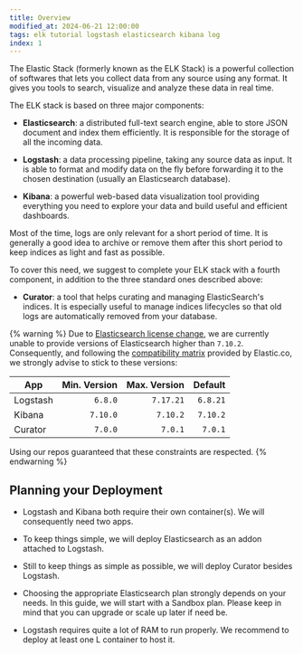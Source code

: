 ```yaml
---
title: Overview
modified_at: 2024-06-21 12:00:00
tags: elk tutorial logstash elasticsearch kibana log
index: 1
---
```


The Elastic Stack (formerly known as the ELK Stack) is a powerful collection of
softwares that lets you collect data from any source using any format. It gives
you tools to search, visualize and analyze these data in real time.

The ELK stack is based on three major components:

* **Elasticsearch**: a distributed full-text search engine, able to store JSON
  document and index them efficiently. It is responsible for the storage of all
  the incoming data.

* **Logstash**: a data processing pipeline, taking any source data as input. It
  is able to format and modify data on the fly before forwarding it to
  the chosen destination (usually an Elasticsearch database).

* **Kibana**: a powerful web-based data visualization tool providing
  everything you need to explore your data and build useful and efficient
  dashboards.

Most of the time, logs are only relevant for a short period of time. It is
generally a good idea to archive or remove them after this short period to keep
indices as light and fast as possible.

To cover this need, we suggest to complete your ELK stack with a fourth
component, in addition to the three standard ones described above:

* **Curator**: a tool that helps curating and managing ElasticSearch's indices.
  It is especially useful to manage indices lifecycles so that old logs are
  automatically removed from your database.

{% warning %}
Due to [Elasticsearch license change](https://www.elastic.co/fr/pricing/faq/licensing),
we are currently unable to provide versions of Elasticsearch higher than
`7.10.2`.\
Consequently, and following the [compatibility matrix](https://www.elastic.co/fr/support/matrix#matrix_compatibility)
provided by Elastic.co, we strongly advise to stick to these versions:

| App      | Min. Version | Max. Version | Default  |
| -------- | -----------: | -----------: | -------: |
| Logstash | `6.8.0`      | `7.17.21`    | `6.8.21` |
| Kibana   | `7.10.0`     | `7.10.2`     | `7.10.2` |
| Curator  | `7.0.0`      | `7.0.1`      | `7.0.1`  |

Using our repos guaranteed that these constraints are respected.
{% endwarning %}


## Planning your Deployment

* Logstash and Kibana both require their own container(s). We will consequently
  need two apps.

* To keep things simple, we will deploy Elasticsearch as an addon attached to
  Logstash.

* Still to keep things as simple as possible, we will deploy Curator besides
  Logstash.

* Choosing the appropriate Elasticsearch plan strongly depends on your needs.
  In this guide, we will start with a Sandbox plan. Please keep in mind that
  you can upgrade or scale up later if need be.

* Logstash requires quite a lot of RAM to run properly. We recommend to deploy
  at least one L container to host it.
